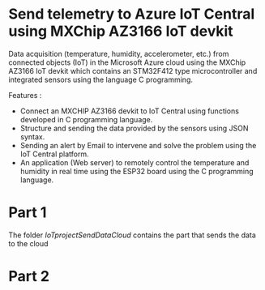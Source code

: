 # Send telemetry to Azure IoT Central using MXChip AZ3166 IoT devkit

Data acquisition (temperature, humidity, accelerometer, etc.) from connected objects (IoT) in the Microsoft Azure cloud using the MXChip AZ3166 IoT devkit which contains an STM32F412 type microcontroller and integrated sensors using the language C programming.

Features :
- Connect an MXCHIP AZ3166 devkit to IoT Central using functions developed in C programming language.
- Structure and sending the data provided by the sensors using JSON syntax.
- Sending an alert by Email to intervene and solve the problem using the IoT Central platform.
- An application (Web server) to remotely control the temperature and humidity in real time using the ESP32 board using the C programming language.

# Part 1 

The folder *IoTprojectSendDataCloud* contains the part that sends the data to the cloud

# Part 2
